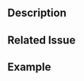 <!--- Provide a general summary of your changes in the Title above -->

## Description
<!--- Describe your changes -->

## Related Issue
<!--- if this closes an issue make sure include e.g., "fix #4"
or similar - or if just relates to an issue make sure to mention
it like "#4" -->

## Example
<!--- if introducing a new feature or changing behavior of existing
methods/functions, include a brief example if possible -->
